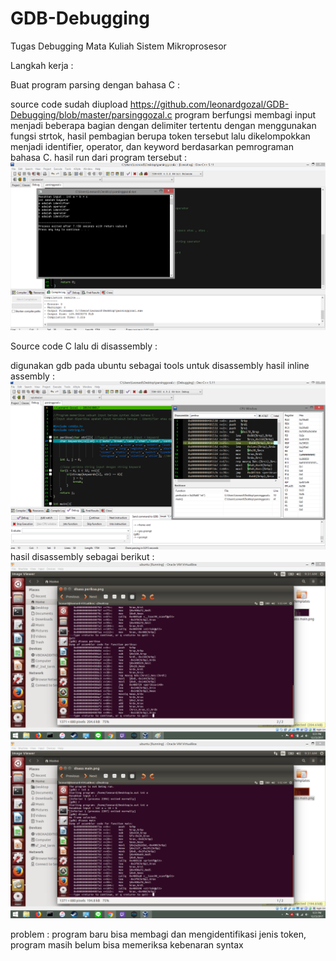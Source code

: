 # GDB-Debugging
Tugas Debugging Mata Kuliah Sistem Mikroprosesor

Langkah kerja :

Buat program parsing dengan bahasa C :

source code sudah diupload https://github.com/leonardgozal/GDB-Debugging/blob/master/parsinggozal.c
program berfungsi membagi input menjadi beberapa bagian dengan delimiter tertentu dengan menggunakan fungsi strtok, hasil pembagian berupa token tersebut lalu dikelompokkan menjadi identifier, operator, dan keyword berdasarkan pemrograman bahasa C.
hasil run dari program tersebut :
![Run C](https://github.com/leonardgozal/GDB-Debugging/blob/master/Gambar/Run.png)

Source code C lalu di disassembly :

digunakan gdb pada ubuntu sebagai tools untuk disassembly
hasil inline assembly : 
![Debug Dev C ++](https://github.com/leonardgozal/GDB-Debugging/blob/master/Gambar/Debug%20Dev%20C%20%2B%2B.png)
hasil disassembly sebagai berikut :
![Disassembly fungsi periksa](https://github.com/leonardgozal/GDB-Debugging/blob/master/Gambar/disass%20periksa.png)
![Disassembly fungsi main](https://github.com/leonardgozal/GDB-Debugging/blob/master/Gambar/disass%20main.png)



problem : program baru bisa membagi dan mengidentifikasi jenis token, program masih belum bisa memeriksa kebenaran syntax 
